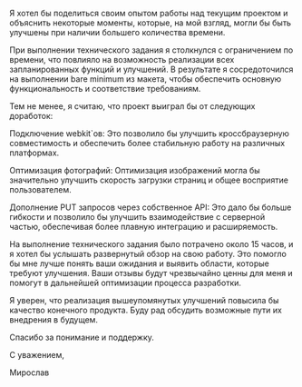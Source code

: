 Я хотел бы поделиться своим опытом работы над текущим проектом и объяснить некоторые моменты, которые, на мой взгляд, могли бы быть улучшены при наличии большего количества времени.

При выполнении технического задания я столкнулся с ограничением по времени, что повлияло на возможность реализации всех запланированных функций и улучшений. В результате я сосредоточился на выполнении bare minimum из макета, чтобы обеспечить основную функциональность и соответствие требованиям.

Тем не менее, я считаю, что проект выиграл бы от следующих доработок:

Подключение webkit`ов: Это позволило бы улучшить кроссбраузерную совместимость и обеспечить более стабильную работу на различных платформах.

Оптимизация фотографий: Оптимизация изображений могла бы значительно улучшить скорость загрузки страниц и общее восприятие пользователем.

Дополнение PUT запросов через собственное API: Это дало бы больше гибкости и позволило бы улучшить взаимодействие с серверной частью, обеспечивая более плавную интеграцию и расширяемость.

На выполнение технического задания было потрачено около 15 часов, и я хотел бы услышать развернутый обзор на свою работу. Это помогло бы мне лучше понять ваши ожидания и выявить области, которые требуют улучшения. Ваши отзывы будут чрезвычайно ценны для меня и помогут в дальнейшей оптимизации процесса разработки.

Я уверен, что реализация вышеупомянутых улучшений повысила бы качество конечного продукта. Буду рад обсудить возможные пути их внедрения в будущем.

Спасибо за понимание и поддержку.

С уважением,

Мирослав
